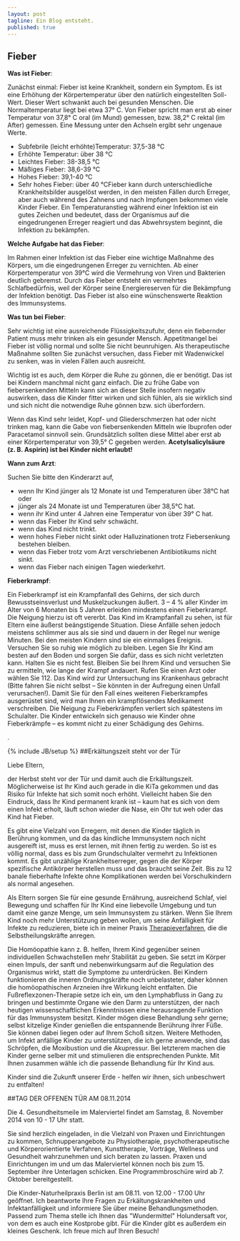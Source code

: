 ```yaml
---
layout: post
tagline: Ein Blog entsteht.
published: true
---
```


##  **Fieber**

**Was ist Fieber**:

Zunächst einmal: Fieber ist keine Krankheit, sondern ein Symptom. Es ist eine Erhöhung der Körpertemperatur über den natürlich eingestellten Soll-Wert. Dieser Wert schwankt auch bei gesunden Menschen. Die Normaltemperatur liegt bei etwa 37° C. Von Fieber spricht man erst ab einer Temperatur von 37,8° C oral (im Mund) gemessen, bzw. 38,2° C rektal (im After) gemessen. Eine Messung unter den Achseln ergibt sehr ungenaue Werte.

- Subfebrile (leicht erhöhte)Temperatur: 37,5-38 °C
- Erhöhte Temperatur: über 38 °C
- Leichtes Fieber: 38-38,5 °C
- Mäßiges Fieber: 38,6-39 °C
- Hohes Fieber: 39,1-40 °C
- Sehr hohes Fieber: über 40 °CFieber kann durch unterschiedliche Krankheitsbilder ausgelöst werden,  in den meisten Fällen  durch Erreger, aber auch während des Zahnens und nach Impfungen bekommen viele Kinder Fieber. 
Ein Temperaturanstieg während einer Infektion ist ein gutes Zeichen und bedeutet, dass der Organismus auf die eingedrungenen Erreger reagiert und das Abwehrsystem beginnt, die Infektion zu bekämpfen. 

**Welche Aufgabe hat das Fieber**:

Im Rahmen einer Infektion ist das Fieber eine wichtige Maßnahme des Körpers, um die eingedrungenen Erreger zu vernichten. Ab einer Körpertemperatur von 39°C wird die Vermehrung von Viren und Bakterien deutlich gebremst. Durch das Fieber entsteht ein vermehrtes Schlafbedürfnis, weil der Körper seine Energiereserven für die Bekämpfung der Infektion benötigt. Das Fieber ist also eine wünschenswerte Reaktion des Immunsystems. 

**Was tun bei Fieber**:

Sehr wichtig ist eine ausreichende Flüssigkeitszufuhr, denn ein fiebernder Patient muss mehr trinken als ein gesunder Mensch. Appetitmangel bei Fieber ist völlig normal und sollte Sie nicht beunruhigen. Als therapeutische Maßnahme sollten Sie zunächst versuchen, dass Fieber mit Wadenwickel zu senken, was in vielen Fällen auch ausreicht.

Wichtig ist es auch, dem Körper die Ruhe zu gönnen, die er benötigt. Das ist bei Kindern manchmal nicht ganz einfach. Die zu frühe Gabe von fiebersenkenden Mitteln kann sich an dieser Stelle insofern negativ auswirken, dass die Kinder fitter wirken und sich fühlen, als sie wirklich sind und sich nicht die notwendige Ruhe gönnen bzw. sich überfordern.

Wenn das Kind sehr leidet, Kopf- und Gliederschmerzen hat oder nicht trinken mag, kann die Gabe von fiebersenkenden Mitteln wie Ibuprofen oder Paracetamol sinnvoll sein. Grundsätzlich sollten diese Mittel aber erst ab einer Körpertemperatur von 39,5° C gegeben werden. **Acetylsalicylsäure (z. B. Aspirin) ist bei Kinder nicht erlaubt!**

**Wann zum Arzt**:

Suchen Sie bitte den Kinderarzt auf, 
- wenn Ihr Kind jünger als 12 Monate ist und Temperaturen über 38°C hat oder 
- jünger als 24 Monate ist und Temperaturen über 38,5°C hat.
- wenn ihr Kind unter 4 Jahren eine Temperatur von über 39° C hat.
- wenn das Fieber Ihr Kind sehr schwächt.
- wenn das Kind nicht trinkt.
- wenn hohes Fieber nicht sinkt oder Halluzinationen trotz Fiebersenkung bestehen bleiben.
- wenn das Fieber trotz vom Arzt verschriebenen Antibiotikums nicht sinkt.
- wenn das Fieber nach einigen Tagen wiederkehrt.

**Fieberkrampf**:

Ein Fieberkrampf ist ein Krampfanfall des Gehirns, der sich durch Bewusstseinsverlust und Muskelzuckungen äußert. 3 – 4 % aller Kinder im Alter von 6 Monaten bis 5 Jahren erleiden mindestens einen Fieberkrampf. Die Neigung hierzu ist oft vererbt.
Das Kind im Krampfanfall zu sehen, ist für Eltern eine äußerst beängstigende Situation. Diese Anfälle sehen jedoch meistens schlimmer aus als sie sind und dauern in der Regel nur wenige Minuten. Bei den meisten Kindern sind sie ein einmaliges Ereignis.
Versuchen Sie so ruhig wie möglich zu bleiben. Legen Sie Ihr Kind am besten auf den Boden und sorgen Sie dafür, dass es sich nicht verletzten kann. Halten Sie es nicht fest. Bleiben Sie bei Ihrem Kind und versuchen Sie zu ermitteln, wie lange der Krampf andauert.
Rufen Sie einen Arzt oder wählen Sie 112. Das Kind wird zur Untersuchung ins Krankenhaus gebracht (Bitte fahren Sie nicht selbst – Sie könnten in der Aufregung einen Unfall verursachen!). Damit Sie für den Fall eines weiteren Fieberkrampfes ausgerüstet sind, wird man Ihnen ein krampflösendes Medikament verschreiben. 
Die Neigung zu Fieberkrämpfen verliert sich spätestens im Schulalter. Die Kinder entwickeln sich genauso wie Kinder ohne Fieberkrämpfe – es kommt nicht zu einer Schädigung des Gehirns.


 
.
 


{% include JB/setup %}
##Erkältungszeit steht vor der Tür

Liebe Eltern,

der Herbst steht vor der Tür und damit auch die Erkältungszeit. Möglicherweise ist Ihr Kind auch gerade in die KiTa gekommen und das Risiko für Infekte hat sich somit noch erhöht. Vielleicht haben Sie den Eindruck, dass Ihr Kind permanent krank ist – kaum hat es sich von dem einen Infekt erholt, läuft schon wieder die Nase, ein Ohr tut weh oder das Kind hat Fieber.

Es gibt eine Vielzahl von Erregern, mit denen die Kinder täglich in Berührung kommen, und da das kindliche  Immunsystem noch nicht ausgereift ist,  muss es erst lernen, mit ihnen fertig zu werden. So ist es völlig normal, dass es bis zum Grundschulalter vermehrt zu Infektionen kommt. Es gibt unzählige Krankheitserreger, gegen die der Körper spezifische Antikörper herstellen muss und das braucht seine Zeit. Bis zu 12 banale fieberhafte Infekte ohne Komplikationen werden bei Vorschulkindern als normal angesehen. 

Als Eltern sorgen Sie für eine gesunde Ernährung, ausreichend Schlaf, viel Bewegung und schaffen für Ihr Kind eine liebevolle Umgebung und tun damit eine ganze Menge, um sein Immunsystem zu stärken. Wenn Sie Ihrem Kind noch mehr Unterstützung geben wollen, um seine Anfälligkeit für Infekte zu reduzieren, biete ich in meiner Praxis [Therapieverfahren](http://www.kindernaturheilpraxisberlin.de/therapieverfahren/homoeopathie/), die die Selbstheilungskräfte anregen. 

Die Homöopathie kann z. B. helfen, Ihrem Kind gegenüber seinen individuellen Schwachstellen mehr Stabilität zu geben. Sie setzt im Körper einen Impuls, der sanft und nebenwirkungsarm auf die Regulation des Organismus wirkt, statt die Symptome zu unterdrücken. Bei Kindern funktionieren die inneren Ordnungskräfte noch unbelasteter, daher können die homöopathischen Arzneien ihre Wirkung leicht entfalten. 
Die Fußreflexzonen-Therapie setze ich ein, um den Lymphabfluss in Gang zu bringen und bestimmte  Organe wie den Darm zu unterstützen, der nach heutigen wissenschaftlichen Erkenntnissen eine herausragende Funktion für das Immunsystem besitzt. Kinder mögen diese Behandlung sehr gerne; selbst kitzelige Kinder genießen die entspannende Berührung ihrer Füße. Sie können dabei liegen oder auf Ihrem Schoß sitzen. 
Weitere Methoden, um Infekt anfällige Kinder zu unterstützen, die ich gerne anwende, sind das Schröpfen, die Moxibustion und die Akupressur. Bei letzterem machen die Kinder gerne selber mit und stimulieren die entsprechenden Punkte.
Mit Ihnen zusammen wähle ich die passende Behandlung für Ihr Kind aus.  

Kinder sind die Zukunft unserer Erde - helfen wir ihnen, sich unbeschwert zu entfalten!

##TAG DER OFFENEN TÜR AM 08.11.2014

Die 4. Gesundheitsmeile im Malerviertel findet am Samstag, 8. November 2014 von 10 - 17 Uhr statt.

Sie sind herzlich eingeladen,  in die Vielzahl von Praxen und Einrichtungen zu kommen, Schnupperangebote zu Physiotherapie, psychotherapeutische und Körperorientierte Verfahren, Kunsttherapie, Vorträge, Wellness und Gesundheit wahrzunehmen und sich beraten zu lassen. Praxen und Einrichtungen im und um das Malerviertel können noch bis zum 15. September ihre Unterlagen schicken. Eine Programmbroschüre wird ab 7. Oktober bereitgestellt.

Die Kinder-Naturheilpraxis Berlin ist am 08.11. von 12.00 - 17.00 Uhr geöffnet. Ich beantworte Ihre Fragen zu Erkältungskrankheiten und Infektanfälligkeit und informiere Sie über meine Behandlungsmethoden. Passend zum Thema stelle ich Ihnen das "Wundermittel" Holundersaft vor, von dem es auch eine Kostprobe gibt. Für die Kinder gibt es außerdem ein kleines Geschenk. 
Ich freue mich auf Ihren Besuch!
